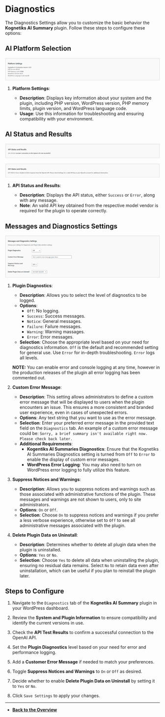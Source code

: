 # Diagnostics

The Diagnostics Settings allow you to customize the basic behavior the **Kognetiks AI Summary** plugin. Follow these steps to configure these options:

## AI Platform Selection

![Platform Settings](platform-settings.png)

1. **Platform Settings**:

   - **Description**: Displays key information about your system and the plugin, including PHP version, WordPress version, PHP memory limits, plugin version, and WordPress language code.
   - **Usage**: Use this information for troubleshooting and ensuring compatibility with your environment.

## AI Status and Results

![API Status and Results - Success](api-status-and-results-success.png)

![API Status and Results - Error](api-status-and-results-error.png)

1. **API Status and Results**:

   - **Description**: Displays the API status, either `Success` or `Error`, along with any message.
   - **Note**: An valid API key obtained from the respective model vendor is required for the plugin to operate correctly.

## Messages and Diagnostics Settings

![Messages and Diagnostics Settings](messages-and-diagnostics-settings.png)

1. **Plugin Diagnostics**:
   - **Description**: Allows you to select the level of diagnostics to be logged.
   - **Options**: 
     - `Off`: No logging.
     - `Success`: Success messages.
     - `Notice`: General messages.
     - `Failure`: Failure messages.
     - `Warning`: Warning massages.
     - `Error`: Error messages.
   - **Selection**: Choose the appropriate level based on your need for diagnostics information. `Off` is the default and recommended setting for general use. Use `Error` for in-depth troubleshooting. `Error` logs all levels.

   **NOTE:** You can enable error and console logging at any time, however in the production releases of the plugin all error logging has been commented out.

2. **Custom Error Message**:
   - **Description**: This setting allows administrators to define a custom error message that will be displayed to users when the plugin encounters an issue. This ensures a more consistent and branded user experience, even in cases of unexpected errors.
   - **Options**: Any text string that you want to use as the error message.
   - **Selection**: Enter your preferred error message in the provided text field on the `Diagnostics` tab. An example of a custom error message could be:
     `
     Sorry, a brief summary isn't available right now.  Please check back later.
     `
   - **Additional Requirements**:
     - **Kogentiks AI Summaries Diagnostics**: Ensure that the Kognetiks AI Summaries Diagnostics setting is turned from `Off` to `Error` to enable the display of custom error messages.
     - **WordPress Error Logging**: You may also need to turn on WordPress error logging to fully utilize this feature.

3. **Suppress Notices and Warnings**:
   - **Description**: Allows you to suppress notices and warnings such as those associated with administrative functions of the plugin.  These messages and warnings are not shown to users, only to site administrators.
   - **Options**: `On` or `Off`.
   - **Selection**: Choose `On` to suppress notices and warnings if you prefer a less verbose experience, otherwise set to `Off` to see all administrative messages associated with the plugin.

4. **Delete Plugin Data on Uninstall**:
   - **Description**: Determines whether to delete all plugin data when the plugin is uninstalled.
   - **Options**: `Yes` or `No`.
   - **Selection**: Choose `Yes` to delete all data when uninstalling the plugin, ensuring no residual data remains. Select `No` to retain data even after uninstallation, which can be useful if you plan to reinstall the plugin later.

## Steps to Configure

1. Navigate to the `Diagnostics` tab of the **Kognetiks AI Summary** plugin in your WordPress dashboard.

2. Review the **System and Plugin Information** to ensure compatibility and identify the current versions in use.

3. Check the **API Test Results** to confirm a successful connection to the OpenAI API.

4. Set the **Plugin Diagnostics** level based on your need for error and performance logging.

5. Add a **Customer Error Message** if needed to match your preferences.

6. Toggle **Suppress Notices and Warnings** to `On` or `Off` as desired.

7. Decide whether to enable **Delete Plugin Data on Uninstall** by setting it to `Yes` or `No`.

8. Click `Save Settings` to apply your changes.

---

* **[Back to the Overview](/overview.md)**
